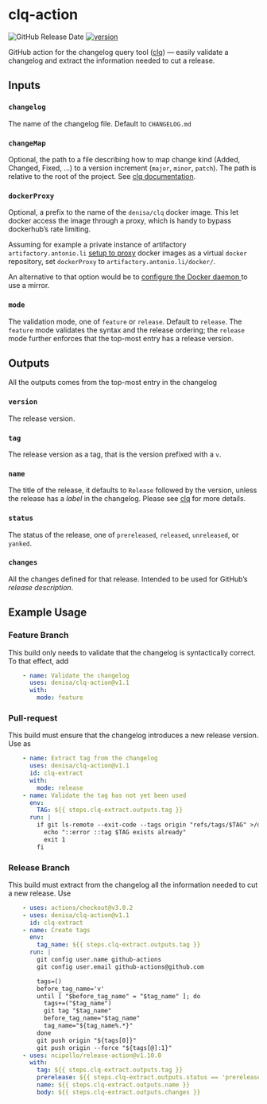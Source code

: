 # clq-action
![GitHub Release Date](https://img.shields.io/github/release-date/denisa/clq-action?color=blue)
[![version](https://img.shields.io/github/v/release/denisa/clq-action?include_prereleases&sort=semver)](https://github.com/denisa/clq-action/releases)

GitHub action for the changelog query tool ([clq](https://github.com/denisa/clq))
— easily validate a changelog and extract the information needed to cut a release.



## Inputs

### `changelog`
The name of the changelog file. Default to `CHANGELOG.md`

### `changeMap`
Optional, the path to a file describing how to map change kind (Added, Changed, Fixed, ...)
to a version increment (`major`, `minor`, `patch`). The path is relative to the root of the
project.
See [clq documentation](https://github.com/denisa/clq#validation).

### `dockerProxy`
Optional, a prefix to the name of the `denisa/clq` docker image. This let docker access the
image through a proxy, which is handy to bypass dockerhub’s rate limiting.

Assuming for example a private instance of artifactory `artifactory.antonio.li`
[setup to proxy](https://jfrog.com/knowledge-base/how-to-configure-a-remote-repository-in-artifactory-to-proxy-a-private-docker-registry-in-docker-hub/)
docker images as a virtual `docker` repository, set `dockerProxy` to `artifactory.antonio.li/docker/`.

An alternative to that option would be to [configure the Docker daemon ](https://docs.docker.com/registry/recipes/mirror/#configure-the-docker-daemon) to use a mirror.

### `mode`
The validation mode, one of `feature` or `release`. Default to `release`.
The `feature` mode validates the syntax and the release ordering; the `release` mode
further enforces that the top-most entry has a release version.

## Outputs
All the outputs comes from the top-most entry in the changelog

### `version`
The release version.

### `tag`
The release version as a tag, that is the version prefixed with a `v`.

### `name`
The title of the release, it defaults to `Release` followed by the version, unless
the release has a _label_ in the changelog.
Please see [clq](https://github.com/denisa/clq/blob/main/README.md) for more details.

### `status`
The status of the release, one of `prereleased`, `released`, `unreleased`, or `yanked`.

### `changes`
All the changes defined for that release. Intended to be used for GitHub’s _release description_.

## Example Usage

### Feature Branch
This build only needs to validate that the changelog is syntactically correct.
To that effect, add
```yaml
    - name: Validate the changelog
      uses: denisa/clq-action@v1.1
      with:
        mode: feature
```

### Pull-request
This build must ensure that the changelog introduces a new release version.
Use as
```yaml
    - name: Extract tag from the changelog
      uses: denisa/clq-action@v1.1
      id: clq-extract
      with:
        mode: release
    - name: Validate the tag has not yet been used
      env:
        TAG: ${{ steps.clq-extract.outputs.tag }}
      run: |
        if git ls-remote --exit-code --tags origin "refs/tags/$TAG" >/dev/null 2>&1; then
          echo "::error ::tag $TAG exists already"
          exit 1
        fi
```

### Release Branch
This build must extract from the changelog all the information needed to cut a new release.
Use
```yaml
    - uses: actions/checkout@v3.0.2
    - uses: denisa/clq-action@v1.1
      id: clq-extract
    - name: Create tags
      env:
        tag_name: ${{ steps.clq-extract.outputs.tag }}
      run: |
        git config user.name github-actions
        git config user.email github-actions@github.com

        tags=()
        before_tag_name='v'
        until [ "$before_tag_name" = "$tag_name" ]; do
          tags+=("$tag_name")
          git tag "$tag_name"
          before_tag_name="$tag_name"
          tag_name="${tag_name%.*}"
        done
        git push origin "${tags[0]}"
        git push origin --force "${tags[@]:1}"
    - uses: ncipollo/release-action@v1.10.0
      with:
        tag: ${{ steps.clq-extract.outputs.tag }}
        prerelease: ${{ steps.clq-extract.outputs.status == 'prereleased' }}
        name: ${{ steps.clq-extract.outputs.name }}
        body: ${{ steps.clq-extract.outputs.changes }}

```
